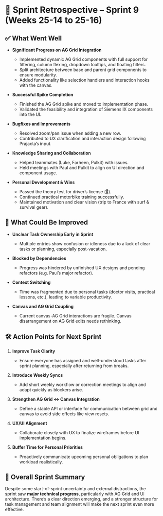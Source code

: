 # 🚀 Sprint Retrospective – Sprint 9 (Weeks 25-14 to 25-16)

## ✅ What Went Well

- **Significant Progress on AG Grid Integration**
  - Implemented dynamic AG Grid components with full support for filtering, column flexing, dropdown tooltips, and floating filters.
  - Split architecture between base and parent grid components to ensure modularity.
  - Added functionality like selection handlers and interaction hooks with the canvas.

- **Successful Spike Completion**
  - Finished the AG Grid spike and moved to implementation phase.
  - Validated the feasibility and integration of Siemens IX components into the UI.

- **Bugfixes and Improvements**
  - Resolved zoom/pan issue when adding a new row.
  - Contributed to UX clarification and interaction design following Prajacta’s input.

- **Knowledge Sharing and Collaboration**
  - Helped teammates (Luke, Farheen, Pulkit) with issues.
  - Held meetings with Paul and Pulkit to align on UI direction and component usage.

- **Personal Development & Wins**
  - Passed the theory test for driver’s license (🎉).
  - Continued practical motorbike training successfully.
  - Maintained motivation and clear vision (trip to France with surf & survival gear).

## 🧱 What Could Be Improved

- **Unclear Task Ownership Early in Sprint**
  - Multiple entries show confusion or idleness due to a lack of clear tasks or planning, especially post-vacation.

- **Blocked by Dependencies**
  - Progress was hindered by unfinished UX designs and pending refactors (e.g. Paul’s major refactor).

- **Context Switching**
  - Time was fragmented due to personal tasks (doctor visits, practical lessons, etc.), leading to variable productivity.

- **Canvas and AG Grid Coupling**
  - Current canvas-AG Grid interactions are fragile. Canvas disarrangement on AG Grid edits needs rethinking.

## 🛠️ Action Points for Next Sprint

1. **Improve Task Clarity**
   - Ensure everyone has assigned and well-understood tasks after sprint planning, especially after returning from breaks.

2. **Introduce Weekly Syncs**
   - Add short weekly workflow or correction meetings to align and adapt quickly as blockers arise.

3. **Strengthen AG Grid ↔ Canvas Integration**
   - Define a stable API or interface for communication between grid and canvas to avoid side effects like view resets.

4. **UX/UI Alignment**
   - Collaborate closely with UX to finalize wireframes before UI implementation begins.

5. **Buffer Time for Personal Priorities**
   - Proactively communicate upcoming personal obligations to plan workload realistically.

## 🎯 Overall Sprint Summary

Despite some start-of-sprint uncertainty and external distractions, the sprint saw **major technical progress**, particularly with AG Grid and UI architecture. There’s a clear direction emerging, and a stronger structure for task management and team alignment will make the next sprint even more effective.

